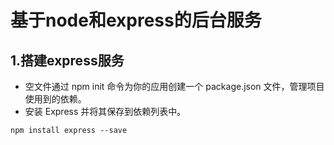# 基于node和express的后台服务
## 1.搭建express服务
  +  空文件通过 npm init 命令为你的应用创建一个 package.json 文件，管理项目使用到的依赖。
  +  安装 Express 并将其保存到依赖列表中。
```
npm install express --save
```

